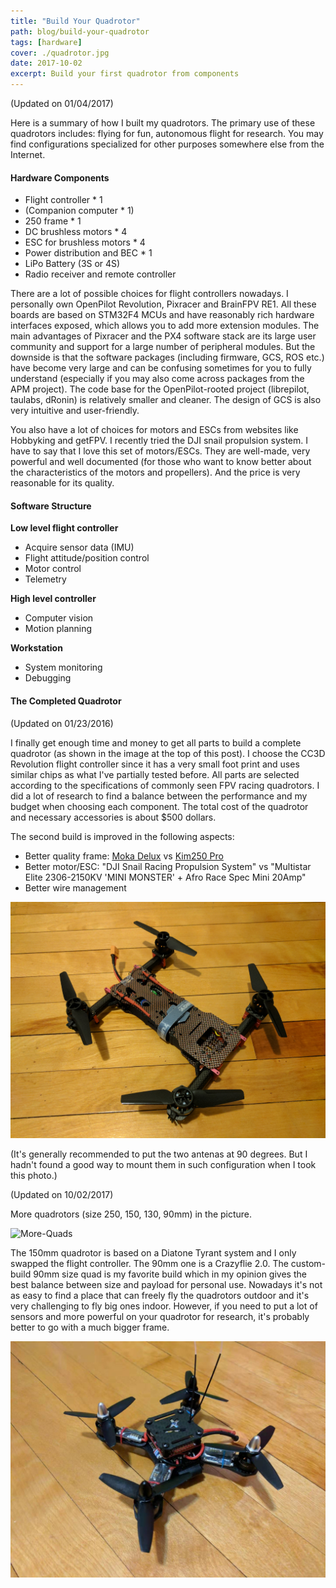 ```yaml
---
title: "Build Your Quadrotor"
path: blog/build-your-quadrotor
tags: [hardware]
cover: ./quadrotor.jpg
date: 2017-10-02
excerpt: Build your first quadrotor from components
---
```


(Updated on 01/04/2017)

Here is a summary of how I built my quadrotors. The primary use of these quadrotors includes: flying for fun, autonomous flight for research. You may find configurations specialized for other purposes somewhere else from the Internet.

#### Hardware Components

- Flight controller * 1
- (Companion computer * 1)
- 250 frame * 1
- DC brushless motors * 4
- ESC for brushless motors * 4
- Power distribution and BEC * 1
- LiPo Battery (3S or 4S)
- Radio receiver and remote controller

There are a lot of possible choices for flight controllers nowadays. I personally own OpenPilot Revolution, Pixracer and BrainFPV RE1. All these boards are based on STM32F4 MCUs and have reasonably rich hardware interfaces exposed, which allows you to add more extension modules. The main advantages of Pixracer and the PX4 software stack are its large user community and support for a large number of peripheral modules. But the downside is that the software packages (including firmware, GCS, ROS etc.) have become very large and can be confusing sometimes for you to fully understand (especially if you may also come across packages from the APM project). The code base for the OpenPilot-rooted project (librepilot, taulabs, dRonin) is relatively smaller and cleaner. The design of GCS is also very intuitive and user-friendly.

You also have a lot of choices for motors and ESCs from websites like Hobbyking and getFPV. I recently tried the DJI snail propulsion system. I have to say that I love this set of motors/ESCs. They are well-made, very powerful and well documented (for those who want to know better about the characteristics of the motors and propellers). And the price is very reasonable for its quality.

#### Software Structure

**Low level flight controller**

* Acquire sensor data (IMU)
* Flight attitude/position control
* Motor control
* Telemetry

**High level controller**

* Computer vision
* Motion planning

**Workstation**

* System monitoring
* Debugging

#### The Completed Quadrotor

(Updated on 01/23/2016)

I finally get enough time and money to get all parts to build a complete quadrotor (as shown in the image at the top of this post). I choose the CC3D Revolution flight controller since it has a very small foot print and uses similar chips as what I've partially tested before. All parts are selected according to the specifications of commonly seen FPV racing quadrotors. I did a lot of research to find a balance between the performance and my budget when choosing each component. The total cost of the quadrotor and necessary accessories is about $500 dollars.

The second build is improved in the following aspects:

* Better quality frame: [Moka Delux](http://mokaframe.com) vs [Kim250 Pro](https://hobbyking.com/en_us/kim250-pro-fpv-multrotor-with-pcb.html)
* Better motor/ESC: "DJI Snail Racing Propulsion System" vs "Multistar Elite 2306-2150KV 'MINI MONSTER' + Afro Race Spec Mini 20Amp"
* Better wire management

![Quad250-2](./images/quad250-2.jpg)

(It's generally recommended to put the two antenas at 90 degrees. But I hadn't found a good way to mount them in such configuration when I took this photo.)

(Updated on 10/02/2017)

More quadrotors (size 250, 150, 130, 90mm) in the picture.

![More-Quads](./images/all_quads.png)

The 150mm quadrotor is based on a Diatone Tyrant system and I only swapped the flight controller. The 90mm one is a Crazyflie 2.0. The custom-build 90mm size quad is my favorite build which in my opinion gives the best balance between size and payload for personal use. Nowadays it's not as easy to find a place that can freely fly the quadrotors outdoor and it's very challenging to fly big ones indoor. However, if you need to put a lot of sensors and more powerful on your quadrotor for research, it's probably better to go with a much bigger frame.

![Quad90](./images/quad90.jpeg)
